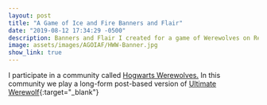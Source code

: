 ```yaml
---
layout: post
title: "A Game of Ice and Fire Banners and Flair"
date: "2019-08-12 17:34:29 -0500"
description: Banners and Flair I created for a game of Werewolves on Reddit.
image: assets/images/AGOIAF/HWW-Banner.jpg
show_link: true
---
```

I participate in a community called [Hogwarts Werewolves.](https://reddit.com/r/hogwartswerewolves/) In this community we play a long-form post-based version of [Ultimate Werewolf](https://en.wikipedia.org/wiki/Ultimate_Werewolf_){:target="_blank"}
